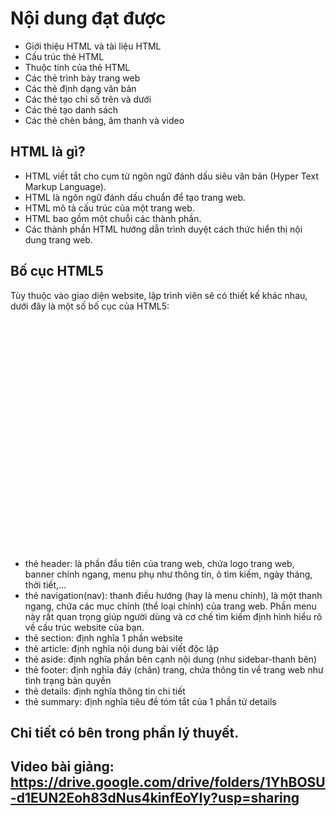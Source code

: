 # Nội dung đạt được
* Giới thiệu HTML và tài liệu HTML
* Cấu trúc thẻ HTML
* Thuộc tính của thẻ HTML
* Các thẻ trình bày trang web
* Các thẻ định dạng văn bản
* Các thẻ tạo chỉ số trên và dưới
* Các thẻ tạo danh sách
* Các thẻ chèn bảng, âm thanh và video

## HTML là gì?

* HTML viết tắt cho cụm từ ngôn ngữ đánh dấu siêu văn bản (Hyper Text Markup Language).
* HTML là ngôn ngữ đánh dấu chuẩn để tạo trang web.
* HTML mô tả cấu trúc của một trang web.
* HTML bao gồm một chuỗi các thành phần.
* Các thành phần HTML hướng dẫn trình duyệt cách thức hiển thị nội dung trang web.

## Bố cục HTML5

Tùy thuộc vào giao diện website, lập trình viên sẽ có thiết kế khác nhau, dưới đây là một số bố cục của HTML5:


<div style="height: 350px;">
    <img src="https://www.dammio.com/wp-content/uploads/2017/09/html5Structure.png" alt="">
    <img src="https://xuanthulab.net/photo/html5-4205.jpg" alt="">
</div>

<br>

* thẻ header:  là phần đầu tiên của trang web, chứa logo trang web, banner chính ngang, menu phụ như thông tin, ô tìm kiếm, ngày tháng, thời tiết,…
* thẻ navigation(nav): thanh điều hướng (hay là menu chính), là một thanh ngang, chứa các mục chính (thể loại chính) của trang web. Phần menu này rất quan trọng giúp người dùng và cơ chế tìm kiếm định hình hiểu rõ về cấu trúc website của bạn.
* thẻ section: định nghĩa 1 phần website
* thẻ article: định nghĩa nội dung bài viết độc lập
* thẻ aside: định nghĩa phần bên cạnh nội dung (như sidebar-thanh bên)
* thẻ footer: định nghĩa đáy (chân) trang, chứa thông tin về trang web như tình trạng bản quyền
* thẻ details: định nghĩa thông tin chi tiết
* thẻ summary: định nghĩa tiêu đề tóm tắt của 1 phần tử details

## Chi tiết có bên trong phần lý thuyết.

## Video bài giảng: https://drive.google.com/drive/folders/1YhBOSU-d1EUN2Eoh83dNus4kinfEoYIy?usp=sharing